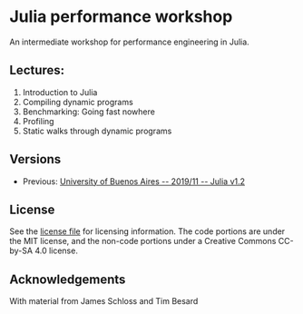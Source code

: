 # Julia performance workshop

An intermediate workshop for performance engineering in Julia.

## Lectures:
1. Introduction to Julia
2. Compiling dynamic programs
3. Benchmarking: Going fast nowhere
4. Profiling
5. Static walks through dynamic programs


## Versions
- Previous: [University of Buenos Aires -- 2019/11 -- Julia v1.2](https://github.com/vchuravy/julia-performance/releases/tag/2019_11)

## License

See the [license file](LICENSE.md) for licensing information.
The code portions are under the MIT license, and the non-code portions under a Creative Commons CC-by-SA 4.0 license.

## Acknowledgements

With material from James Schloss and Tim Besard



